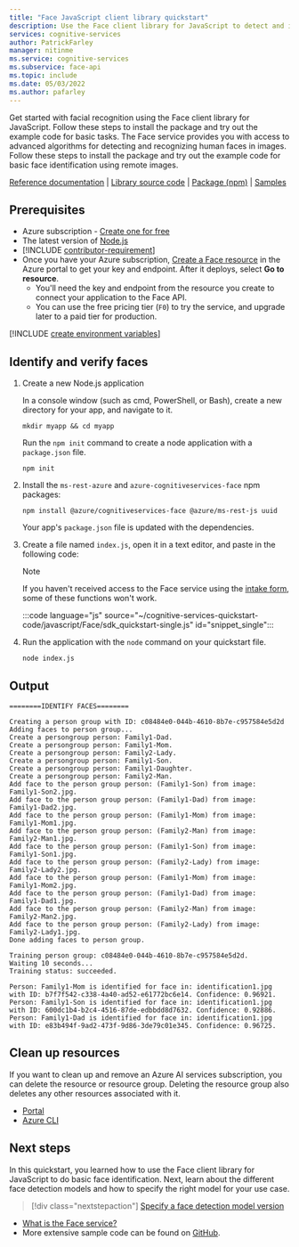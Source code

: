 ```yaml
---
title: "Face JavaScript client library quickstart"
description: Use the Face client library for JavaScript to detect and identify faces (facial recognition search).
services: cognitive-services
author: PatrickFarley
manager: nitinme
ms.service: cognitive-services
ms.subservice: face-api
ms.topic: include
ms.date: 05/03/2022
ms.author: pafarley
---
```


Get started with facial recognition using the Face client library for JavaScript. Follow these steps to install the package and try out the example code for basic tasks. The Face service provides you with access to advanced algorithms for detecting and recognizing human faces in images. Follow these steps to install the package and try out the example code for basic face identification using remote images.

[Reference documentation](/javascript/api/overview/azure/cognitiveservices-face-readme) | [Library source code](https://github.com/Azure/azure-sdk-for-js/tree/master/sdk/cognitiveservices/cognitiveservices-face) | [Package (npm)](https://www.npmjs.com/package/@azure/cognitiveservices-face) | [Samples](/samples/browse/?products=azure&term=face&languages=javascript)

## Prerequisites

* Azure subscription - [Create one for free](https://azure.microsoft.com/free/cognitive-services/)
* The latest version of [Node.js](https://nodejs.org/en/)
* [!INCLUDE [contributor-requirement](../../../includes/quickstarts/contributor-requirement.md)]
* Once you have your Azure subscription, [Create a Face resource](https://portal.azure.com/#create/Microsoft.CognitiveServicesFace) in the Azure portal to get your key and endpoint. After it deploys, select **Go to resource**.
    * You'll need the key and endpoint from the resource you create to connect your application to the Face API.
    * You can use the free pricing tier (`F0`) to try the service, and upgrade later to a paid tier for production.



[!INCLUDE [create environment variables](../environment-variables.md)]


## Identify and verify faces

1. Create a new Node.js application

    In a console window (such as cmd, PowerShell, or Bash), create a new directory for your app, and navigate to it. 

    ```console
    mkdir myapp && cd myapp
    ```

    Run the `npm init` command to create a node application with a `package.json` file. 

    ```console
    npm init
    ```

1. Install the `ms-rest-azure` and `azure-cognitiveservices-face` npm packages:

    ```console
    npm install @azure/cognitiveservices-face @azure/ms-rest-js uuid
    ```

    Your app's `package.json` file is updated with the dependencies.

1. Create a file named `index.js`, open it in a text editor, and paste in the following code:

    > [!NOTE]
    > If you haven't received access to the Face service using the [intake form](https://aka.ms/facerecognition), some of these functions won't work.

    :::code language="js" source="~/cognitive-services-quickstart-code/javascript/Face/sdk_quickstart-single.js" id="snippet_single":::

1. Run the application with the `node` command on your quickstart file.

    ```console
    node index.js
    ```



## Output

```console
========IDENTIFY FACES========

Creating a person group with ID: c08484e0-044b-4610-8b7e-c957584e5d2d
Adding faces to person group...
Create a persongroup person: Family1-Dad.
Create a persongroup person: Family1-Mom.
Create a persongroup person: Family2-Lady.
Create a persongroup person: Family1-Son.
Create a persongroup person: Family1-Daughter.
Create a persongroup person: Family2-Man.
Add face to the person group person: (Family1-Son) from image: Family1-Son2.jpg.
Add face to the person group person: (Family1-Dad) from image: Family1-Dad2.jpg.
Add face to the person group person: (Family1-Mom) from image: Family1-Mom1.jpg.
Add face to the person group person: (Family2-Man) from image: Family2-Man1.jpg.
Add face to the person group person: (Family1-Son) from image: Family1-Son1.jpg.
Add face to the person group person: (Family2-Lady) from image: Family2-Lady2.jpg.
Add face to the person group person: (Family1-Mom) from image: Family1-Mom2.jpg.
Add face to the person group person: (Family1-Dad) from image: Family1-Dad1.jpg.
Add face to the person group person: (Family2-Man) from image: Family2-Man2.jpg.
Add face to the person group person: (Family2-Lady) from image: Family2-Lady1.jpg.
Done adding faces to person group.

Training person group: c08484e0-044b-4610-8b7e-c957584e5d2d.
Waiting 10 seconds...
Training status: succeeded.

Person: Family1-Mom is identified for face in: identification1.jpg with ID: b7f7f542-c338-4a40-ad52-e61772bc6e14. Confidence: 0.96921.
Person: Family1-Son is identified for face in: identification1.jpg with ID: 600dc1b4-b2c4-4516-87de-edbbdd8d7632. Confidence: 0.92886.
Person: Family1-Dad is identified for face in: identification1.jpg with ID: e83b494f-9ad2-473f-9d86-3de79c01e345. Confidence: 0.96725.
```


## Clean up resources

If you want to clean up and remove an Azure AI services subscription, you can delete the resource or resource group. Deleting the resource group also deletes any other resources associated with it.

* [Portal](../../../cognitive-services-apis-create-account.md#clean-up-resources)
* [Azure CLI](../../../cognitive-services-apis-create-account-cli.md#clean-up-resources)

## Next steps

In this quickstart, you learned how to use the Face client library for JavaScript to do basic face identification. Next, learn about the different face detection models and how to specify the right model for your use case.

> [!div class="nextstepaction"]
> [Specify a face detection model version](../../how-to/specify-detection-model.md)

* [What is the Face service?](../../overview.md)
* More extensive sample code can be found on [GitHub](https://github.com/Azure-Samples/cognitive-services-quickstart-code/blob/master/javascript/Face/sdk_quickstart.js).
